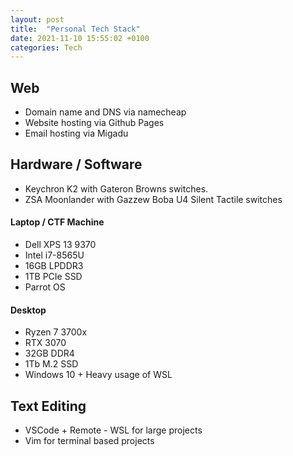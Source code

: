 ```yaml
---
layout: post
title:  "Personal Tech Stack"
date: 2021-11-10 15:55:02 +0100
categories: Tech
---
```


## Web
- Domain name and DNS via namecheap
- Website hosting via Github Pages
- Email hosting via Migadu

## Hardware / Software
- Keychron K2 with Gateron Browns switches.
- ZSA Moonlander with Gazzew Boba U4 Silent Tactile switches

#### Laptop / CTF Machine
- Dell XPS 13 9370
- Intel i7-8565U
- 16GB LPDDR3
- 1TB PCIe SSD
- Parrot OS

#### Desktop
- Ryzen 7 3700x
- RTX 3070
- 32GB DDR4
- 1Tb M.2 SSD
- Windows 10 + Heavy usage of WSL

## Text Editing

- VSCode + Remote - WSL for large projects
- Vim for terminal based projects
